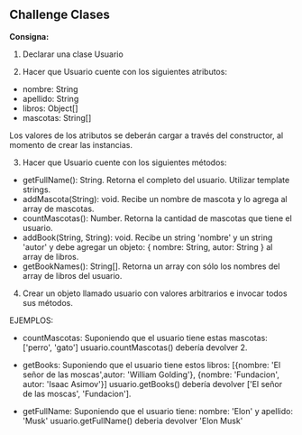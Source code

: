 ## Challenge Clases

**Consigna:**

1. Declarar una clase Usuario

2. Hacer que Usuario cuente con los siguientes atributos:

- nombre: String
- apellido: String
- libros: Object[]
- mascotas: String[]

Los valores de los atributos se deberán cargar a través del constructor, al momento de crear las instancias.

3. Hacer que Usuario cuente con los siguientes métodos:

- getFullName(): String. Retorna el completo del usuario. Utilizar template strings.
- addMascota(String): void. Recibe un nombre de mascota y lo agrega al array de mascotas.
- countMascotas(): Number. Retorna la cantidad de mascotas que tiene el usuario.
- addBook(String, String): void. Recibe un string 'nombre' y un string 'autor' y debe agregar un objeto: { nombre: String, autor: String } al array de libros.
- getBookNames(): String[]. Retorna un array con sólo los nombres del array de libros del usuario.

4. Crear un objeto llamado usuario con valores arbitrarios e invocar todos sus métodos.

EJEMPLOS:

- countMascotas: Suponiendo que el usuario tiene estas mascotas: ['perro', 'gato'] usuario.countMascotas() debería devolver 2.

- getBooks: Suponiendo que el usuario tiene estos libros: [{nombre: 'El señor de las moscas',autor: 'William Golding'}, {nombre: 'Fundacion', autor: 'Isaac Asimov'}] usuario.getBooks() debería devolver ['El señor de las moscas', 'Fundacion'].

- getFullName: Suponiendo que el usuario tiene: nombre: 'Elon' y apellido: 'Musk' usuario.getFullName() deberia devolver 'Elon Musk'
